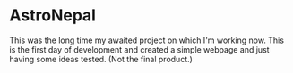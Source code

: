 # AstroNepal
This was the long time my awaited project on which I'm working now. This is the first day of development and created a simple webpage and just having some ideas tested. (Not the final product.)
